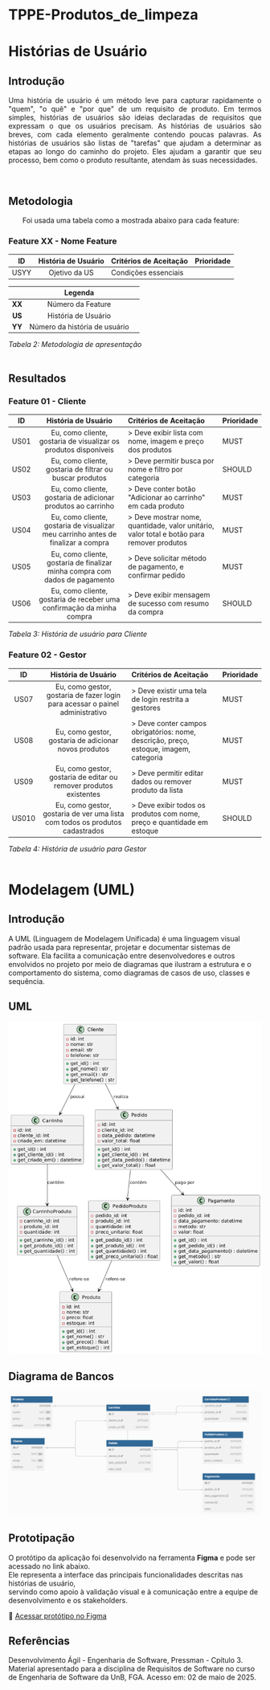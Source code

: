 # TPPE-Produtos_de_limpeza

# Histórias de Usuário

## Introdução
<p style="text-align: justify;">Uma história de usuário é um método leve para capturar rapidamente o "quem", "o quê" e "por que" de um requisito de produto. Em termos simples, histórias de usuários são ideias declaradas de requisitos que expressam o que os usuários precisam. As histórias de usuários são breves, com cada elemento geralmente contendo poucas palavras. As histórias de usuários são listas de "tarefas" que ajudam a determinar as etapas ao longo do caminho do projeto. Eles ajudam a garantir que seu processo, bem como o produto resultante, atendam às suas necessidades.</p> 
<br>

## Metodologia
<p align="justify">&emsp;&emsp;Foi usada uma tabela como a mostrada abaixo para cada feature:</p>

### Feature XX - Nome Feature
|**ID**|**História de Usuário**|**Critérios de Aceitação**| **Prioridade** | 
|:---:|:--:|:-----------------| -------------|
| USYY | Ojetivo da US | Condições essenciais 

||Legenda||
|:----------:|:----:|:----------------------|
| **XX** | Número da Feature ||
| **US** | História de Usuário ||
| **YY** | Número da história de usuário ||

*Tabela 2: Metodologia de apresentação*
<br><br>

## Resultados
### Feature 01 - Cliente
<div id="feature1"></div>

|**ID**|**História de Usuário**|**Critérios de Aceitação**| **Prioridade** | 
|:----------:|:----:|:----------------------|-------------|
| US01 | Eu, como cliente, gostaria de visualizar os produtos disponíveis | > Deve exibir lista com nome, imagem e preço dos produtos | MUST |
| US02 | Eu, como cliente, gostaria de filtrar ou buscar produtos  | > Deve permitir busca por nome e filtro por categoria | SHOULD |
| US03 | Eu, como cliente, gostaria de adicionar produtos ao carrinho | > Deve conter botão "Adicionar ao carrinho" em cada produto | MUST |
| US04 | Eu, como cliente, gostaria de visualizar meu carrinho antes de finalizar a compra  | > Deve mostrar nome, quantidade, valor unitário, valor total e botão para remover produtos | MUST |
| US05 | Eu, como cliente, gostaria de finalizar minha compra com dados de pagamento  | > Deve solicitar método de pagamento, e confirmar pedido | MUST |
| US06 | Eu, como cliente, gostaria de receber uma confirmação da minha compra  | > Deve exibir mensagem de sucesso com resumo da compra | SHOULD |

*Tabela 3: História de usuário para Cliente*

### Feature 02 - Gestor
<div id="feature2"></div>

|**ID**|**História de Usuário**|**Critérios de Aceitação**| **Prioridade** | 
|:----------:|:----:|:----------------------|-------------|
| US07 | Eu, como gestor, gostaria de fazer login para acessar o painel administrativo  | > Deve existir uma tela de login restrita a gestores  | MUST |
| US08 | Eu, como gestor, gostaria de adicionar novos produtos | > Deve conter campos obrigatórios: nome, descrição, preço, estoque, imagem, categoria | MUST |
| US09 | Eu, como gestor, gostaria de editar ou remover produtos existentes | > Deve permitir editar dados ou remover produto da lista | MUST |
| US010 | Eu, como gestor, gostaria de ver uma lista com todos os produtos cadastrados  | > Deve exibir todos os produtos com nome, preço e quantidade em estoque | SHOULD |

*Tabela 4: História de usuário para Gestor*
<br><br>

# Modelagem (UML)

## Introdução
A UML (Linguagem de Modelagem Unificada) é uma linguagem visual padrão usada para representar, projetar e documentar sistemas de software. Ela facilita a comunicação entre desenvolvedores e outros envolvidos no projeto por meio de diagramas que ilustram a estrutura e o comportamento do sistema, como diagramas de casos de uso, classes e sequência.

## UML

![UML](doc/uml.png) 

## Diagrama de Bancos 
![Diagrama de Bancos](doc/diagrama_banco.png) 

## Prototipação

O protótipo da aplicação foi desenvolvido na ferramenta **Figma** e pode ser acessado no link abaixo.  
Ele representa a interface das principais funcionalidades descritas nas histórias de usuário,  
servindo como apoio à validação visual e à comunicação entre a equipe de desenvolvimento e os stakeholders.

🔗 [Acessar protótipo no Figma](https://www.figma.com/design/tu8TybxBEWE2HpTdv7V3XE/Untitled?node-id=0-1&t=1rd8mW75ry7N0a0x-1)


## Referências

<p> Desenvolvimento Ágil - Engenharia de Software, Pressman - Cpítulo 3.  Material apresentado para a disciplina de Requisitos de Software no curso de Engenharia de Software da UnB, FGA. Acesso em: 02 de maio de 2025. </p>
